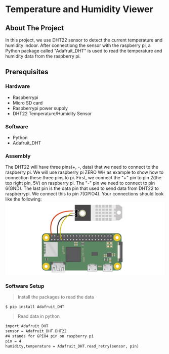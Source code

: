 # Temperature and Humidity Viewer

## About The Project
In this project, we use DHT22 sensor to detect the current temperature and humidity indoor. After connectiong the sensor with the raspberry pi, a Python package called "Adafruit_DHT" is used to read the temperature and humidity data from the raspberry pi. 

## Prerequisites
### Hardware

* Raspberrypi
* Micro SD card
* Raspberrypi power supply
* DHT22 Temperature/Humidity Sensor

### Software
* Python
* Adafruit_DHT

### Assembly 
The DHT22 will have three pins(+, -, data) that we need to connect to the raspberry pi. We will use raspberry pi ZERO WH as example to show how to connection these three pins to pi. First, we connect the "+" pin to pin 2(the top right pin, 5V) on raspberry pi. The "-" pin we need to connect to pin 6(GND). The last pin is the data pin that used to send data from DHT22 to raspberrypi. We connect this to pin 7(GPIO4). Your connections should look like the following:
![assembly_img](./assembly.jpeg)

### Software Setup
> Install the packages to read the data
```shell
$ pip install Adafruit_DHT
```

> Read data in python
```python3
import Adafruit_DHT
sensor = Adafruit_DHT.DHT22
#4 stands for GPIO4 pin on raspberry pi
pin = 4
humidity,temperature = Adafruit_DHT.read_retry(sensor, pin)
```
